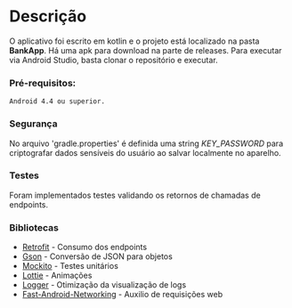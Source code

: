 # Descrição

O aplicativo foi escrito em kotlin e o projeto está localizado na pasta **BankApp**.
Há uma apk para download na parte de releases.
Para executar via Android Studio, basta clonar o repositório e executar.

### Pré-requisitos:
```
Android 4.4 ou superior.
```

### Segurança
No arquivo 'gradle.properties' é definida uma string *KEY_PASSWORD* para criptografar dados sensíveis do usuário ao  salvar localmente no aparelho.

### Testes
Foram implementados testes validando os retornos de chamadas de endpoints.

### Bibliotecas
* [Retrofit](https://square.github.io/retrofit/) - Consumo dos endpoints
* [Gson](https://github.com/google/gson/) - Conversão de JSON para objetos
* [Mockito](https://github.com/nhaarman/mockito-kotlin) - Testes unitários
* [Lottie](https://github.com/airbnb/lottie-android) - Animações
* [Logger](https://github.com/orhanobut/logger) - Otimização da visualização de logs
* [Fast-Android-Networking](https://github.com/amitshekhariitbhu/Fast-Android-Networking) - Auxilio de requisições web
